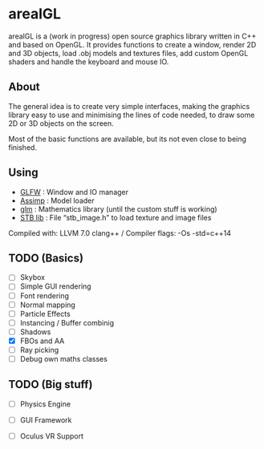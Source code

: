 arealGL
========

arealGL is a (work in progress) open source graphics library written in C++ and based on OpenGL. It provides functions to create a window, render 2D and 3D objects, load .obj models and textures files, add custom OpenGL shaders and handle the keyboard and mouse IO. 

About
--------

The general idea is to create very simple interfaces, making the graphics library easy to use and minimising the lines of code needed, to draw some 2D or 3D objects on the screen.

Most of the basic functions are available, but its not even close to being finished.

Using
--------

- [GLFW](https://github.com/glfw/glfw) : Window and IO manager
- [Assimp](https://github.com/assimp/assimp) : Model loader
- [glm](https://github.com/g-truc/glm) :  Mathematics library (until the custom stuff is working)
- [STB lib](https://github.com/nothings/stb) : File “stb_image.h” to load texture and image files

Compiled with: LLVM 7.0 clang++ / Compiler flags: -Os -std=c++14


TODO (Basics)
--------

- [ ] Skybox
- [ ] Simple GUI rendering
- [ ] Font rendering
- [ ] Normal mapping
- [ ] Particle Effects
- [ ] Instancing / Buffer combinig
- [ ] Shadows
- [x] FBOs and AA
- [ ] Ray picking
- [ ] Debug own maths classes

TODO (Big stuff)
--------

- [ ] Physics Engine
- [ ] GUI Framework
- [ ] Oculus VR Support


